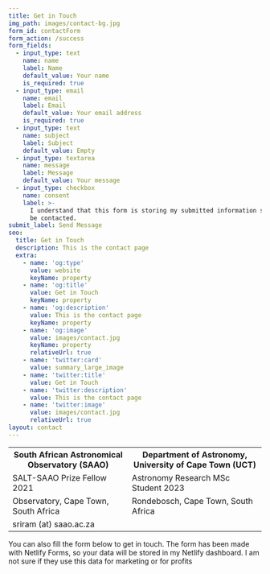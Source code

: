 ```yaml
---
title: Get in Touch
img_path: images/contact-bg.jpg
form_id: contactForm
form_action: /success
form_fields:
  - input_type: text
    name: name
    label: Name
    default_value: Your name
    is_required: true
  - input_type: email
    name: email
    label: Email
    default_value: Your email address
    is_required: true
  - input_type: text
    name: subject
    label: Subject
    default_value: Empty
  - input_type: textarea
    name: message
    label: Message
    default_value: Your message
  - input_type: checkbox
    name: consent
    label: >-
      I understand that this form is storing my submitted information so I can
      be contacted.
submit_label: Send Message
seo:
  title: Get in Touch
  description: This is the contact page
  extra:
    - name: 'og:type'
      value: website
      keyName: property
    - name: 'og:title'
      value: Get in Touch
      keyName: property
    - name: 'og:description'
      value: This is the contact page
      keyName: property
    - name: 'og:image'
      value: images/contact.jpg
      keyName: property
      relativeUrl: true
    - name: 'twitter:card'
      value: summary_large_image
    - name: 'twitter:title'
      value: Get in Touch
    - name: 'twitter:description'
      value: This is the contact page
    - name: 'twitter:image'
      value: images/contact.jpg
      relativeUrl: true
layout: contact
---
```


<table>
  <tr>
    <th>South African Astronomical Observatory (SAAO)</th>
    <th>Department of Astronomy, University of Cape Town (UCT)</th>
  </tr>
  <tr>
    <td>SALT-SAAO Prize Fellow 2021</td>
    <td>Astronomy Research MSc Student 2023</td>
  </tr>
  <tr>
    <td>Observatory, Cape Town, South Africa</td>
    <td>Rondebosch, Cape Town, South Africa</td>
  </tr>
  <tr>
    <td>sriram (at) saao.ac.za</td>
    
  </tr>
</table>

You can also fill the form below to get in touch. The form has been made with Netlify Forms, so your data will be stored in my Netlify dashboard. I am not sure if they use this data for marketing or for profits

